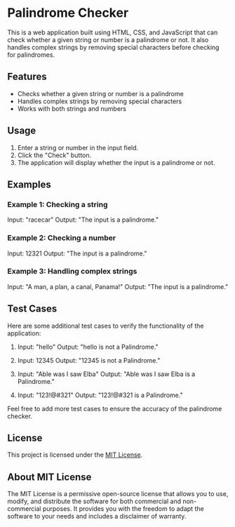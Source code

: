 # Palindrome Checker

This is a web application built using HTML, CSS, and JavaScript that can check whether a given string or number is a palindrome or not. It also handles complex strings by removing special characters before checking for palindromes.

## Features

- Checks whether a given string or number is a palindrome
- Handles complex strings by removing special characters
- Works with both strings and numbers

## Usage

1. Enter a string or number in the input field.
2. Click the "Check" button.
3. The application will display whether the input is a palindrome or not.

## Examples

### Example 1: Checking a string

Input: "racecar"
Output: "The input is a palindrome."

### Example 2: Checking a number

Input: 12321
Output: "The input is a palindrome."

### Example 3: Handling complex strings

Input: "A man, a plan, a canal, Panama!"
Output: "The input is a palindrome."

## Test Cases

Here are some additional test cases to verify the functionality of the application:

1. Input: "hello"
    Output: "hello is not a Palindrome."

2. Input: 12345
    Output: "12345 is not a Palindrome."

3. Input: "Able was I saw Elba"
    Output: "Able was I saw Elba is a Palindrome."

4. Input: "123!@#321"
    Output: "123!@#321 is a Palindrome."

Feel free to add more test cases to ensure the accuracy of the palindrome checker.

## License

This project is licensed under the [MIT License](LICENSE).

## About MIT License
The MIT License is a permissive open-source license that allows you to use, modify, and distribute the software for both commercial and non-commercial purposes. It provides you with the freedom to adapt the software to your needs and includes a disclaimer of warranty.

